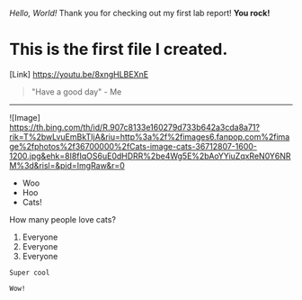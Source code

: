 *Hello, World!*
Thank you for checking out my first lab report!
**You rock!**

# This is the first file I created. 

[Link] https://youtu.be/8xngHLBEXnE

> "Have a good day" - Me

---

![Image] https://th.bing.com/th/id/R.907c8133e160279d733b642a3cda8a71?rik=T%2bwLvuEmBkTIjA&riu=http%3a%2f%2fimages6.fanpop.com%2fimage%2fphotos%2f36700000%2fCats-image-cats-36712807-1600-1200.jpg&ehk=8I8fIqOS6uE0dHDRR%2be4Wg5E%2bAoYYiuZqxReN0Y6NRM%3d&risl=&pid=ImgRaw&r=0

- Woo
- Hoo
- Cats!

How many people love cats?
1. Everyone
2. Everyone
3. Everyone

`Super cool`

```
Wow!
```


